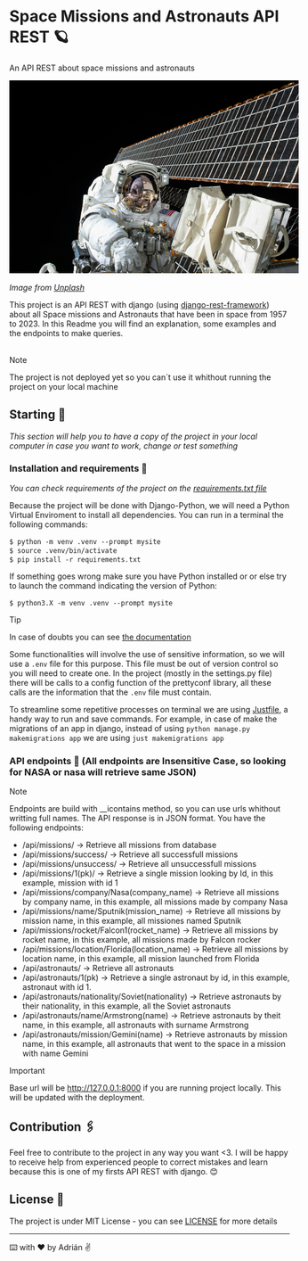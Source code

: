 # Space Missions and Astronauts API REST 🪐

An API REST about space missions and astronauts
<div style='width:520px'>
    <img src='img/astronaut.jpg'>
</div>

_Image from <a href='https://unsplash.com/es/fotos/fotografia-de-un-astronauta-junto-al-satelite-OLlj17tUZnU'>Unplash</a>_

This project is an API REST with django (using [django-rest-framework](https://www.django-rest-framework.org)) about all Space missions and Astronauts that have been in space from 1957 to 2023. In this Readme you will find an explanation, some examples and the endpoints to make queries.
<br>
<br>

> [!NOTE]
> The project is not deployed yet so you can´t use it whithout running the project on your local machine

## Starting 🚀

_This section will help you to have a copy of the project in your local computer in case you want to work, change or test something_


### Installation and requirements 🔧

_You can check requirements of the project on the [requirements.txt file](requirements.txt)_

Because the project will be done with Django-Python, we will need a Python Virtual Enviroment to install all dependencies. You can run in a terminal the following commands:

```console
$ python -m venv .venv --prompt mysite
$ source .venv/bin/activate
$ pip install -r requirements.txt
```

If something goes wrong make sure you have Python installed or or else try to launch the command indicating the version of Python:

```console
$ python3.X -m venv .venv --prompt mysite
```

> [!TIP]
> In case of doubts you can see [the documentation](https://docs.python.org/3/library/venv.html)

Some functionalities will involve the use of sensitive information, so we will use a `.env` file for this purpose. This file must be out of version control so you will need to create one. In the project (mostly in the settings.py file) there will be calls to a config function of the prettyconf library, all these calls are the information that the `.env` file must contain.

To streamline some repetitive processes on terminal we are using [Justfile](https://github.com/casey/just), a handy way to run and save commands. For example, in case of make the migrations of an app in django, instead of using `python manage.py makemigrations app` we are using `just makemigrations app`

### API endpoints 📩 (All endpoints are Insensitive Case, so looking for NASA or nasa will retrieve same JSON)
> [!NOTE]
> Endpoints are build with __icontains method, so you can use urls whithout writting full names.
The API response is in JSON format. You have the following endpoints:  
- /api/missions/ -> Retrieve all missions from database
- /api/missions/success/ -> Retrieve all successfull missions
- /api/missions/unsuccess/ -> Retrieve all unsuccessfull missions
- /api/missions/1(pk)/ -> Retrieve a single mission looking by Id, in this example, mission with id 1
- /api/missions/company/Nasa(company_name) -> Retrieve all missions by company name, in this example, all missions made by company Nasa
- /api/missions/name/Sputnik(mission_name) -> Retrieve all missions by mission name, in this example, all missiones named Sputnik
- /api/missions/rocket/Falcon1(rocket_name) -> Retrieve all missions by rocket name, in this example, all missions made by Falcon rocker
- /api/missions/location/Florida(location_name) -> Retrieve all missions by location name, in this example, all mission launched from Florida
- /api/astronauts/ -> Retrieve all astronauts
- /api/astronauts/1(pk) -> Retrieve a single astronaut by id, in this example, astronaut with id 1.
- /api/astronauts/nationality/Soviet(nationality) -> Retrieve astronauts by their nationality, in this example, all the Soviet astronauts
- /api/astronauts/name/Armstrong(name) -> Retrieve astronauts by theit name, in this example, all astronauts with surname Armstrong
- /api/astronauts/mission/Gemini(name) -> Retrieve astronauts by mission name, in this example, all astronauts that went to the space in a mission with name Gemini

> [!IMPORTANT]
> Base url will be http://127.0.0.1:8000 if you are running project locally. This will be updated with the deployment.

## Contribution 🖇️

Feel free to contribute to the project in any way you want <3. I will be happy to receive help from experienced people to correct mistakes and learn because this is one of my firsts API REST with django. 😊

## License 📄

The project is under MIT License - you can see [LICENSE](LICENSE) for more details

---

⌨️ with ❤️ by Adrián ✌️
